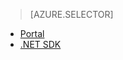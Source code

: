 > [AZURE.SELECTOR] 
- [Portal](/documentation/articles/media-services-portal-encoding-units/)
- [.NET SDK](/documentation/articles/media-services-dotnet-encoding-units/)